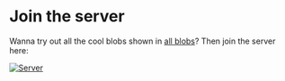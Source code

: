 # Join the server
Wanna try out all the cool blobs shown in [all blobs](all-blobs.md)? Then join the server here:

[![Server](https://discordapp.com/api/guilds/596214466484371458/widget.png?style=banner4)](https://discord.gg/3PtPFtn)
